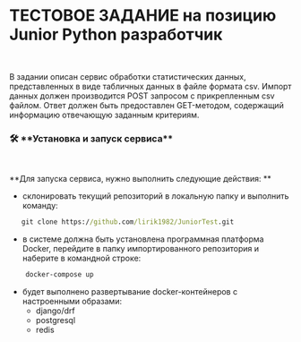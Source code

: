 <h1>ТЕСТОВОЕ ЗАДАНИЕ на позицию 
Junior Python разработчик 
</h1>
<br>

В задании описан сервис обработки статистических данных, представленных в виде табличных данных в файле формата csv.
Импорт данных должен производится POST запросом с прикрепленным csv файлом.
Ответ должен быть предоставлен GET-методом, содержащий информацию отвечающую заданным критериям.

<h3>🛠️
**Установка и запуск сервиса**
</h3>
<br>



**Для запуска сервиса, нужно выполнить следующие действия:
**
- склонировать текущий репозиторий в локальную папку и выполнить команду:
 ```cmd
    git clone https://github.com/lirik1982/JuniorTest.git
```
- в системе должна быть установлена программная платформа Docker,
  перейдите в папку импортированного репозитория и наберите в командной строке:
```cmd
    docker-compose up
```
- будет выполнено развертывание docker-контейнеров с настроенными образами:
    - django/drf
    - postgresql
    - redis   
  
